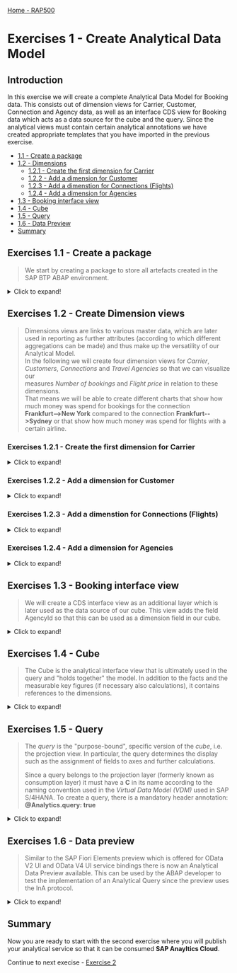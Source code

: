 
[Home - RAP500](../../README.md#exercises)
  
# Exercises 1 - Create Analytical Data Model

## Introduction

In this exercise we will create a complete Analytical Data Model for Booking data. This consists out of dimension views for Carrier, Customer, Connection and Agency data, as well as an interface CDS view for Booking data which acts as a data source for the cube and the query.
Since the analytical views must contain certain analytical annotations we have created appropriate templates that you have imported in the previous exercise.

- [1.1 - Create a package](README.md#exercises-11---create-a-package)
- [1.2 - Dimensions](README.md#exercises-12---create-dimension-views)  
   - [1.2.1 - Create the first dimension for Carrier](README.md#exercises-121---create-the-first-dimension-for-carrier)    
   - [1.2.2 - Add a dimension for Customer](README.md#exercises-122---add-a-dimension-for-customer)  
   - [1.2.3 - Add a dimenstion for Connections (Flights)](README.md#exercises-123---add-a-dimenstion-for-connections-flights)  
   - [1.2.4 - Add a dimension for Agencies](README.md#exercises-124---add-a-dimension-for-agencies)  
 - [1.3 - Booking interface view](README.md#exercises-13---booking-interface-view)  
 - [1.4 - Cube](README.md#exercises-14---cube)  
 - [1.5 - Query](README.md#exercises-15---query)  
 - [1.6 - Data Preview](README.md#exercises-16---data-preview)
 - [Summary](README.md#exercises/ex1#summary)   

## Exercises 1.1 - Create a package  

> We start by creating a package to store all artefacts created in the SAP BTP ABAP environment.

<details>
  <summary>Click to expand!</summary>
  
1. Right click on your project and select **New** **ABAP Package**

    ![RightClick](images/1000.png)
  

2. In the **New --> ABAP Package** dialogue enter the following values and then press **Next**. 

   - Name: **ZRAP500_####**
   - Description: **Analytics workshop**  
   - Add to favorites packages: **X**  
   - Superpackage: **ZLOCAL**  
  
    ![Create package](images/1010.png)

   Please note:  
   There is a new check box *Add to favorites packages* available that let you add the newly created package to your favorite packages.  

3. Create a new transport request and press **Finish**.  
  
    ![Create transport request](images/1005.png)
   
  
</details>


## Exercises 1.2 - Create Dimension views 

> Dimensions views are links to various master data, which are later used in reporting as further attributes (according to which different aggregations can be made) and thus make up the versatility of our Analytical Model.  
> In the following we will create four dimension views for *Carrier*, *Customers*, *Connections* and *Travel Agencies* so that we can visualize our  
> measures *Number of bookings*  and *Flight price* in relation to these dimensions.  
> That means we will be able to create different charts that show how much money was spend for bookings for the connection  
> **Frankfurt-->New York** compared to the connection **Frankfurt-->Sydney** or that show how much money was spend for flights with a certain airline.  



### Exercises 1.2.1 - Create the first dimension for Carrier

<details>
<summary>Click to expand!</summary>
  
We will start to create a dimension view that contains the different Airlines / Carriers. Since our model will contain two measures, namly *Number of bookings* and *Flight Price* we will be able to answer questions such as 
- How much bookings are there per Carrier ? or 
- How much money was spend for bookings for a certain Airline?  

1. Right-click your package and choose **New --> Other ABAP Repository Object**.

    ![RightClick](images/1020.png)
    
2. Choose **Core Data Services --> Data Definition** and click **Next**.

    ![new data definition](images/1030.png)

3. Enter the following values  

   - *Name*: **ZRAP500_I_Carrier_####**  
   - *Description*:  **Dimension for Carrier**  
   - *Referenced Object*: **/dmo/carrier**  
   
   and click **Next**.

   Please note:  
   By selecting a table or another CDS view as *Referenced object* the wizard will use this object as a data source for the new CDS view and it will automatically add all fields into the DDL source code and it will also create camelCase aliases if needed.

     ![new dimension](images/1040.png)
     
4. Choose a transport request and press **Next**.   

   Do **NOT** press Finish, because otherwise the wizard will not provide us the option to choose a specific template but would choose the template that you have used the last time.

    ![select transport](images/1050.png)

5. In the *Define New Entity Definition* dialogue choose the template **Define a View Entity for a Dimension** and press **Finish**.  

   Please note:  
   The *Define a View Entity for a Dimension* template is one of the new Data Defintion templates that you have imported in the first part of this exercise. This template contains certain annotations which will be explained below that are mandatory for dimension views. 

    ![view for dimension](images/1060.png)
    
6. You now have to edit the dimension view.  
Here you can use code completion to add the values for the annotations <pre>@ObjectModel.representativeKey</pre> and <pre>@ObjectModel.text.element</pre> that are needed for our dimension view. 

   ![edit in ADT](images/1070.png) 

7. Click on **'representativeKey'**, delete the placeholder **representativKey** so that you get an empty string **''** , press *CTRL+Space* and choose **CarrierId** 
   
   ![edit in ADT](images/1080.png) 
   
8. Click on **textElement**, delete the placeholder string **textElement**, ** press *CTRL+Space* and choose **Name**.
    
   ![edit in ADT](images/1090.png)  
       
9. Save and activate the dimension.
   
   ![edit in ADT](images/1100.png)  

> **Coding explained**  
> | Code | Explanation |
> | ------------- | ---------- |
> | @Metadata.ignorePropagatedAnnotations: true | We ignore annotations from tables and base views, because we want to completely control/override the annotations here. |
> | @Analytics.dataCategory | We define this CDS view as a dimension. |
> | @Analytics.internalName: #LOCAL | Create UUIDs. |
>| @ObjectModel.representativeKey: 'CarrierId' | We define **CarrierID** as the representative key to be able to refer to it using @ObjectModel.foreignKey.association in the Cube that we will create later |
> |  @ObjectModel.text.element: ['Name'] | Using this annotation we define that the attribute **Name**, contains the text element for a given CarrierId. |  


Your final code should look like following:
#### ZRAP500_I_Carrier_####
   
   <details open><summary>Source code ZRAP500_I_Carrier_####</summary>
     
   <p>
   <pre>

@AccessControl.authorizationCheck: #CHECK
@EndUserText.label: 'Dimension for Carrier'
@Metadata.ignorePropagatedAnnotations: true

@Analytics.dataCategory: #DIMENSION
@Analytics.internalName: #LOCAL
@ObjectModel.representativeKey: 'CarrierId'

define view entity ZRAP500_I_Carrier_####
  as select from /dmo/carrier
{
      @ObjectModel.text.element: ['Name']
  key carrier_id    as CarrierId,
      name          as Name,
      currency_code as CurrencyCode
}

   </pre>

   </p>
   </details>


[^Top of page](README.md)  

</details>

### Exercises 1.2.2 - Add a dimension for Customer

<details>
  <summary>Click to expand!</summary>
  
The data for customers is contained in the table **/dmo/customer**. So you have to follow all steps above and create a dimension **ZRAP500_I_Customer_####** and use the table **/DMO/customer** as a data source / reference object.  
The table /dmo/customer contains the columns first_name and last_name, but not the full name of the customer. We will hence add a new field to our CDS view where we calculate the full name so that we can use it as the text element for the key field CustomerId.  
The table /dmo/customer also contains fields that are too long to be used in analytics scenarios and it contains administrative fields that we do not want to show. We will hence delete these fields from the field list after having used the  **Define a View Entity for a Dimension** template.

1. Right click on the folder **Data Defintions --> New --> Data Definition**. 
 
    ![New Data Definition](images/1200.png)    
   
2. Enter the following values and press **Next**

   - *Name*: **ZRAP500_I_Customer_####**
   - *Description*: **Dimension for Customer**
   - *Referenced Object*: **/dmo/customer**

    ![Define customer dimenstion](images/1211.png)

3. Select a transport request and press **Next**
4. Select again the template **Define a View Entity for Dimension** and press **Finish**
5. Add a new field **CustomerName** which will later be specified as the text element for the key field.
    
<pre> concat_with_space(first_name, last_name, 1) as CustomerName, </pre>
    
6. Remove or comment out these fields because they are too long for our analytics scenarios and we do not need any administration fields.

<pre>
//    email_address as EmailAddress,
    
//    createdby as Createdby,
    
//    createdat as Createdat,
    
//    lastchangedby as Lastchangedby,
    
//    lastchangedat as Lastchangedat
</pre>
  
7. Add the association **_Country** 
 
   <pre>association [1] to I_Country as _Country on $projection.CountryCode = _Country.Country</pre>
       
   and add
 
   <pre>_Country</pre> to the field list so that it is exposed.       
   
   ![Add new fields and an asspciation](images/1220.png)     

8. Choose the property **CustomerId** for the annotation **@ObjectModel.representativeKey**

    ![Add representativeKey](images/1230.png) 

9. Choose the newly created property **CustomerName** for the annotation **@ObjectModel.text.element**

    ![Add textElement](images/1240.png) 

10. Save and activate the dimension.
        
> **Please note:**         
> We expose the association **_Country** to be able to access country information in the cube and query.   

Your final code should look like the following:
#### ZRAP500_I_Customer_####
   <details open><summary>Source code ZRAP500_I_Customer_####</summary>
   <p>
   <pre>
@AccessControl.authorizationCheck: #CHECK
@EndUserText.label: 'Dimension for Customer'
@Metadata.ignorePropagatedAnnotations: true

@Analytics.dataCategory: #DIMENSION
@Analytics.internalName: #LOCAL
@ObjectModel.representativeKey: 'CustomerId'

define view entity ZRAP500_I_Customer_####
  as select from /dmo/customer
  association [1] to I_Country as _Country on $projection.CountryCode = _Country.Country
{
      @ObjectModel.text.element: ['CustomerName']
  key customer_id                                 as CustomerId,
      first_name                                  as FirstName,
      last_name                                   as LastName,
      concat_with_space(first_name, last_name, 1) as CustomerName,
      title                                       as Title,
      street                                      as Street,
      postal_code                                 as PostalCode,
      city                                        as City,
      country_code                                as CountryCode,
      phone_number                                as PhoneNumber,
      //    email_address as EmailAddress,
      //    createdby as Createdby,
      //    createdat as Createdat,
      //    lastchangedby as Lastchangedby,
      //    lastchangedat as Lastchangedat
      _Country
}
   </pre>

   </p>
   </details>

[^Top of page](README.md)  

</details>

### Exercises 1.2.3 - Add a dimenstion for Connections (Flights)

<details>
  <summary>Click to expand!</summary>  
  
The information about the connections (flights) is stored in the table **/dmo/connection**. In this dimension view we again add a new field. The newly created field **Trip** will show the departure airport and the destination airport in one string. 
For tables such as /dmo/connection that contain more than one key field, the key fields that are not annoted as the representative key field have to be annotated with a foreign key relationship.
Since the key field **ConnectionId** will be annotated as the representativeKey we have to add an assocation that points to the Carrier dimension view which will be added as a foreign key relationship to the key field **CarrierId**.

1. Right click on the folder **Data Defintions --> New --> Data Definition**.    
2. Enter the following values and press **Next**

   - *Name*: **ZRAP500_I_Connection_####**
   - *Description*: **Dimension for Connections**
   - *Referenced Object*: **/dmo/connection**

3. Select a transport request and press **Next**
4. Select again the template **Define a View Entity for Dimension** and press **Finish**
5. Add a new field **Trip** which will later be specified as the text element for the key field **ConnectionId**.
    
    `concat(airport_from_id, concat(' -> ', airport_to_id)) as Trip, `

6. Add an assosiation **_Carrier**

   <pre> 
   association [1] to ZRAP500_I_Carrier_#### as _Carrier on $projection.CarrierId = _Carrier.CarrierId
   </pre>  
   
   and expose it in the field list by adding
   
   <pre> _Carrier </pre>.
   
 7. Add the following annotation to the key field **CarrierId** 
   
    <pre> @ObjectModel.foreignKey.association: '_Carrier' </pre>
    
 8. Select the field  `ConnectionId` for the annotation `@ObjectModel.representativeKey`
 
 9. Select the field `Trip` for the annotation `@ObjectModel.text.element`
   
 10. Save and activate the dimension view.
    
Your final code should look like the following:
#### ZRAP500_I_Connection_####

   <details open><summary>Source code ZRAP500_I_Connection_####</summary>
   <p>
   <pre>

@AccessControl.authorizationCheck: #CHECK
@EndUserText.label: 'Dimension for Connections'
@Metadata.ignorePropagatedAnnotations: true

@Analytics.dataCategory: #DIMENSION
@Analytics.internalName: #LOCAL
@ObjectModel.representativeKey: 'ConnectionId'

define view entity ZRAP500_I_CONNECTION_#### as select from /dmo/connection 
association [1] to ZRAP500_I_Carrier_#### as _Carrier on $projection.CarrierId = _Carrier.CarrierId{
    @ObjectModel.text.element: ['Trip']
    @ObjectModel.foreignKey.association: '_Carrier'
    key carrier_id as CarrierId,
    key connection_id as ConnectionId,
    airport_from_id as AirportFromId,
    airport_to_id as AirportToId,
    concat(airport_from_id, concat('->', airport_to_id)) as Trip,
    departure_time as DepartureTime,
    arrival_time as ArrivalTime,
    distance as Distance,
    distance_unit as DistanceUnit,
    _Carrier
}
   </pre>

   </p>
   </details>

[^Top of page](README.md)  

</details>

### Exercises 1.2.4 - Add a dimension for Agencies

<details>
  <summary>Click to expand!</summary>

The information about the Agencies that perform the bookings is stored in the table `/dmo/agencies`.

1. Right click on the folder **Data Defintions --> New --> Data Definition**.    
2. Enter the following values and press **Next**

   - *Name*: **ZRAP500_I_Agency_####**
   - *Description*: **Dimension for Agencies**
   - *Referenced Object*: **/dmo/agency**

3. Select a transport request and press **Next**  
4. Select again the template **Define a View Entity for Dimension** and press **Finish**  
5. Remove these fields because they are too long for our analytics scenarios

   <pre> 
        //    email_address as EmailAddress,
        //    web_address as WebAddress
   </pre> 
   
6. Choose the property **Name** for the annotation **@ObjectModel.text.element**.

   <pre>  @ObjectModel.text.element: ['Name'] </pre>
   
7. Choose the property **AgencyId** for the annotation **@ObjectModel.representativeKey**.

   <pre> @ObjectModel.representativeKey: 'AgencyId' </pre>
   
8. Save and activate the dimension view.

Your final code should look like the following:
#### ZRAP500_I_Agency_####

   <details open><summary>Source code ZRAP500_I_Agency_####</summary>
   <p>
   <pre>


@AccessControl.authorizationCheck: #CHECK
@EndUserText.label: 'Dimension for Agency'
@Metadata.ignorePropagatedAnnotations: true

@Analytics.dataCategory: #DIMENSION
@Analytics.internalName: #LOCAL
@ObjectModel.representativeKey: 'AgencyId'

define view entity ZRAP500_I_Agency_#### as select from /dmo/agency {
    @ObjectModel.text.element: ['Name']
    key agency_id as AgencyId,
    name as Name,
    street as Street,
    postal_code as PostalCode,
    city as City,
    country_code as CountryCode,
    phone_number as PhoneNumber
//    ,
//    email_address as EmailAddress,
//    web_address as WebAddress
}
   </pre>

   </p>
   </details>

[^Top of page](README.md)  

</details>

## Exercises 1.3 - Booking interface view

> We will create a CDS interface view as an additional layer which is later used as the data source of our cube. This view adds the field AgencyId so that this can be used as a dimension field in our cube.

<details>
  <summary>Click to expand!</summary>

1. Right click on the folder **Data Definitions** and choose **New --> New Data Definition** from the context menu.  

2. Enter the following values and press **Next**

   - *Name*: **ZRAP500_I_Booking_####**
   - *Description*: **Interface View for Booking**
   - *Referenced Object*: **/DMO/I_Booking_U**   
   
    ![new interface](images/1300.png)  
   
3. Select a transport request and press **Next**.  
   Do **NOT** press finish at this point because we want to select a different template in the next step.  
4. This time select the template **Define a View Entity** and then press **Finish**

    ![new interface](images/1310.png)

5. Add an annotation `@Semantics.amount.currencyCode` to the property **Flight Price** that points to the property `CurrencyCode`.

   <pre> @Semantics.amount.currencyCode: 'CurrencyCode'</pre>

6. Add a new field **AgencyId**. The value for this field will be retrieved using the association **_Travel**.
   That points to the parent entity. This way the field AgencyId can be used as a dimension field. 
   
   <pre> _Travel.AgencyID as AgencyID, </pre>

   ![new field](images/1320.png)

7. Save and activate the interface view.

Your final code should look like the following:
#### ZRAP500_I_Booking_####
   <details open><summary>Source code ZRAP500_I_Booking_####</summary>
   <p>
   <pre>
@AbapCatalog.viewEnhancementCategory: [#NONE]
@AccessControl.authorizationCheck: #CHECK
@EndUserText.label: 'Interface View for Booking'
@Metadata.ignorePropagatedAnnotations: true
@ObjectModel.usageType:{
    serviceQuality: #X,
    sizeCategory: #S,
    dataClass: #MIXED
}
define view entity ZRAP500_I_Booking_#### as select from /DMO/I_Booking_U {
    key TravelID,
    key BookingID,
    BookingDate,
    CustomerID,
    AirlineID,
    ConnectionID,
    FlightDate,
    @Semantics.amount.currencyCode: 'CurrencyCode'
    FlightPrice,
    CurrencyCode,
    _Travel.AgencyID as AgencyID,
   
    /* Associations */
    _BookSupplement,
    _Carrier,
    _Connection,
    _Customer,
    _Travel
}

   </pre>

   </p>
   </details>  
   
[^Top of page](README.md)  

</details>

## Exercises 1.4 - Cube

> The Cube is the analytical interface view that is ultimately used in the query and "holds together" the model. In addition to the facts and the measurable key figures (if necessary also calculations), it contains references to the dimensions.

<details>
  <summary>Click to expand!</summary>

We will now use the Booking interface view as a data source to create a cube. All cubes must have at least one measure. The measurable data are the quantifiable fields that can be calculated, such as number of flight bookings and price of a flight. Using a query, you can SUM these fields. To create a cube, there is a mandatory header annotation:

 <pre>@Analytics.dataCategory: #CUBE </pre>

This annotation is part of the template **Define a View Entity for a Cube** that you have imported in your ADT installation at the beginning of this workshop.  

1. Right click **Data Definition** and choose **New --> New Data Definition**.

2. Enter the following values and press **Next**

   - *Name*: **ZRAP500_I_BookingCube_####**
   - *Description*: **Booking Cube**
   - *Referenced Object*: **ZRAP500_I_Booking_####** (The booking interface view)

    ![new cube](images/1270.png)

3. Choose a transport request and then choose **Define a View Entity for a Cube** and click **Finish**.

    ![template cube](images/1101.png)

4. Add the following associations
    <pre>
    association [0..1] to ZRAP500_I_Customer_####   as _Customer   on  $projection.CustomerID = _Customer.CustomerId  
    association [0..1] to ZRAP500_I_Carrier_####    as _Carrier    on  $projection.AirlineID = _Carrier.CarrierId  
    association [0..1] to ZRAP500_I_Connection_#### as _Connection on  $projection.AirlineID    = _Connection.CarrierId  
                                                                  and $projection.ConnectionId = _Connection.ConnectionId  
    association [0..1] to ZRAP500_I_AGENCY_####    as _Agency     on  $projection.AgencyID = _Agency.AgencyId  
    </pre>

    we also have to add the following to entries to the field list
  
    <pre>
      _Agency,
      _Customer._Country    as _CustomerCountry
    </pre>    

5. In the created cub we define foreignKey associatons via **_Customer**, **_Carrier**, **_Connection**, and **_Agency** to be able to fetch and expose informations in the cube and in the query.

     - Add the annotation **@ObjectModel.foreignKey.association: '_Customer'** to the field **CustomerId**  
     - Add the annotation **@ObjectModel.foreignKey.association: '_Carrier'** to the field **CarrierId**  
     - Add the annotation **@ObjectModel.foreignKey.association: '_Connection'** to the field **ConnectionId** 

6. Add an annotation `@Semantics.amount.currencyCode` to the property **Flight Price** that points to the property `CurrencyCode`.

7. Add the following two fields alongside with a foreign key association
    
     <pre>
      @ObjectModel.foreignKey.association: '_CustomerCountry'
      _Customer.CountryCode as CustomerCountry,
      _Customer.City        as CustomerCity,
    </pre>

8. We add fields that contain information about the customers

   <pre>
      @ObjectModel.foreignKey.association: '_CustomerCountry'
      _Customer.CountryCode as CustomerCountry,
      _Customer.City        as CustomerCity,
      _Connection.Trip      as Trip,
   </pre>

9. We now add Measures to our cube. 

   We add a field **TotalOfBookings**

   <pre>
      @EndUserText.label: 'Total of Bookings'
      @Aggregation.default: #SUM
      1                     as TotalOfBookings,
   </pre>
   
   and the field **Flight Price** which is annotated as follows
   
   <pre>
      @Semantics.amount.currencyCode: 'CurrencyCode'
      @Aggregation.default: #SUM
      FlightPrice,
   </pre>
   
10. Save and activate the cube.

11. Your final code should be look like follows:

    ![cube ADT](images/1110.png)
    



#### ZRAP500_I_BookingCube_#### 


<details open><summary>Source code ZRAP500_I_BookingCube_####</summary> 
   <p>
   <pre>

    @AccessControl.authorizationCheck: #CHECK
    @EndUserText.label: 'Booking Cube'
    @Metadata.ignorePropagatedAnnotations: true

    @Analytics.dataCategory: #CUBE
    @Analytics.internalName: #LOCAL


    define view entity ZRAP500_I_BookingCube_####
      as select from ZRAP500_I_Booking_####

      association [0..1] to ZRAP500_I_Customer_####   as _Customer   on  $projection.CustomerID = _Customer.CustomerId  
      association [0..1] to ZRAP500_I_Carrier_####    as _Carrier    on  $projection.AirlineID = _Carrier.CarrierId

      association [0..1] to ZRAP500_I_Connection_#### as _Connection on  $projection.AirlineID    = _Connection.CarrierId
                                                                     and $projection.ConnectionId = _Connection.ConnectionId

      association [0..1] to ZRAP500_I_Agency_####     as _Agency     on  $projection.AgencyID = _Agency.AgencyId

    {
      key TravelID,
      key BookingID,
          BookingDate,
          @ObjectModel.foreignKey.association: '_Customer'
          CustomerID,
          @ObjectModel.foreignKey.association: '_Carrier'
          AirlineID,
          @ObjectModel.foreignKey.association: '_Connection'
          ConnectionID          as ConnectionId,
          FlightDate,
          //      @Semantics.amount.currencyCode: 'CurrencyCode'
          //      FlightPrice,
          CurrencyCode,
          @ObjectModel.foreignKey.association: '_Agency'
          AgencyID,

          @ObjectModel.foreignKey.association: '_CustomerCountry'
          _Customer.CountryCode as CustomerCountry,
          _Customer.City        as CustomerCity,
          _Connection.Trip      as Trip,

          /* Measures */

          @EndUserText.label: 'Total of Bookings'
          @Aggregation.default: #SUM
          1                     as TotalOfBookings,

          @Semantics.amount.currencyCode: 'CurrencyCode'
          @Aggregation.default: #SUM
          FlightPrice,


          /* Associations */
          _BookSupplement,
          _Carrier,
          _Connection,
          _Customer,
          _Travel,
          _Agency,
          _Customer._Country    as _CustomerCountry
    }


   </pre>

   </p>
   </details>
   
[^Top of page](README.md)  

</details>

## Exercises 1.5 - Query

> The *query* is the "purpose-bound", specific version of the *cube*, i.e. the projection view. In particular, the query determines the display such as the assignment of fields to axes and further calculations.  
> 
> Since a query belongs to the projection layer (formerly known as consumption layer) it must have a **C** in its name according to the naming convention used in the *Virtual Data Model (VDM)* used in SAP S/4HANA. To create a query, there is a mandatory header annotation: **@Analytics.query: true** 

<details>
  <summary>Click to expand!</summary>

Again you can use a template that you have imported at the beginning of this workshop.

1. Right click **Data Definition** and choose **New Data Definition**.

2. Enter the following values and press **Next**

   - *Name*: **ZRAP500_C_BookingQuery_####**
   - *Description*: **Query for Booking**
   - *Referenced Object*: **ZRAP500_I_BookingCube_####**

    ![new query](images/1120.png)

3. Choose a transport request and then press **Next**

4. In the following dialogue choose **Define a View Entity for Query** and click **Finish**.

    ![template query](images/1130.png)

5. Edit the code of your query and add the annotation **@AnalyticsDetails.query.axis** to all properties except the two measures FlightPrice and TotalOfBookings. All fields beside the field **CustomerCountry** get the annotation **@AnalyticsDetails.query.axis: #ROWS**, whereas the field **CustomerCountry** gets the annotation **@AnalyticsDetails.query.axis: #COLUMN**.

6. We add a currency conversion to the field FlightPrice to be able to comparison all flight prices in a single currency.    

   <pre>
      @Semantics.amount.currencyCode: 'CurrencyCode'
      currency_conversion (
      amount => FlightPrice,
      source_currency => CurrencyCode,
      target_currency => cast( 'EUR' as abap.cuky( 5 ) ) ,
      exchange_rate_date => cast ('20200101' as abap.dats),
      exchange_rate_type => 'M'
      ) as FlightPrice 
   </pre>

7. Save and activate the query.

    ![ADTquery](images/1131.png)


> Please note:  
> Using the template the mandatory annotations for query is set automatically.
> **@Analytics.query: true**
> With the annotation **@AnalyticsDetails.query.axis:<VALUE>**, the elements of the view can be positioned on multiple axes: Rows, Columns and Free. The elements can be directly annotated with their axis. All measures (elements which can be aggregated) need to be on the same axis. The annotation of the first measure will therefore be used for all measures of the query. If **@AnalyticsDetails.query.axis:<VALUE>** is not found, the system positions the measures on the columns.
        
Your final code should look like the following:
#### ZRAP500_C_BOOKINGQUERY_####
   <details open><summary>Source code ZRAP500_C_BOOKINGQUERY_####</summary>
   <p>
   <pre>
   
@AccessControl.authorizationCheck: #CHECK
@EndUserText.label: 'Query for Booking'


@Analytics.query: true

define view entity ZRAP500_C_BOOKINGQUERY_#### as select from ZRAP500_I_BookingCube_#### {
      @AnalyticsDetails.query.axis: #ROWS
  key TravelID,
      @AnalyticsDetails.query.axis: #ROWS
  key BookingID,
      @AnalyticsDetails.query.axis: #ROWS
      BookingDate,
      @AnalyticsDetails.query.axis: #ROWS
      CustomerID,
      @AnalyticsDetails.query.axis: #ROWS
      AirlineID,
      @AnalyticsDetails.query.axis: #ROWS
      ConnectionId,
      @AnalyticsDetails.query.axis: #ROWS
      FlightDate,
      @AnalyticsDetails.query.axis: #ROWS
      CurrencyCode,
      @AnalyticsDetails.query.axis: #ROWS
      AgencyID,
      @AnalyticsDetails.query.axis: #COLUMNS
      CustomerCountry,
      @AnalyticsDetails.query.axis: #ROWS
      CustomerCity,
      @AnalyticsDetails.query.axis: #ROWS
      Trip,

      TotalOfBookings,
      @Semantics.amount.currencyCode: 'CurrencyCode'
      currency_conversion (
      amount => FlightPrice,
      source_currency => CurrencyCode,
      target_currency => cast( 'EUR' as abap.cuky( 5 ) ) ,
      exchange_rate_date => cast ('20200101' as abap.dats),
      exchange_rate_type => 'M'
      ) as FlightPrice    
}
   </pre>

   </p>
   </details>

[^Top of page](README.md)  

</details>

## Exercises 1.6 - Data preview

> Similar to the SAP Fiori Elements preview which is offered for OData V2 UI and OData V4 UI service bindings there is now an Analytical Data Preview available. This can be used by the ABAP developer to test the implementation of an Analytical Query since the preview uses the InA protocol.

<details>
  <summary>Click to expand!</summary>
  
Now that we have created the query it is possible to use a data preview to test our implementation.

1. Navigate to the folder **Data Definition** 
2. Right click on the query **ZRAP500_C_BOOKINGQUERY_####** and select **Open with --> Data Preview**

   ![RightClick](images/1155.png)

3. A new browser tab will open and you might have to authenticate using the credentials of your SAP BTP ABAP environment system (here D20).

   ![Authenticate](images/1157.png)

4. You can see the data that has been retrieved using the InA-Protocol. Please note that the measures are grouped by the **Country/Region Key**. 


   ![Data Preview](images/1159.png)

[^Top of page](README.md)  

</details>


## Summary  

Now you are ready to start with the second exercise where you will publish your analytical service so that it can be consumed **SAP Anayltics Cloud**.

Continue to next execise - [Exercise 2](../ex2/README.md)
